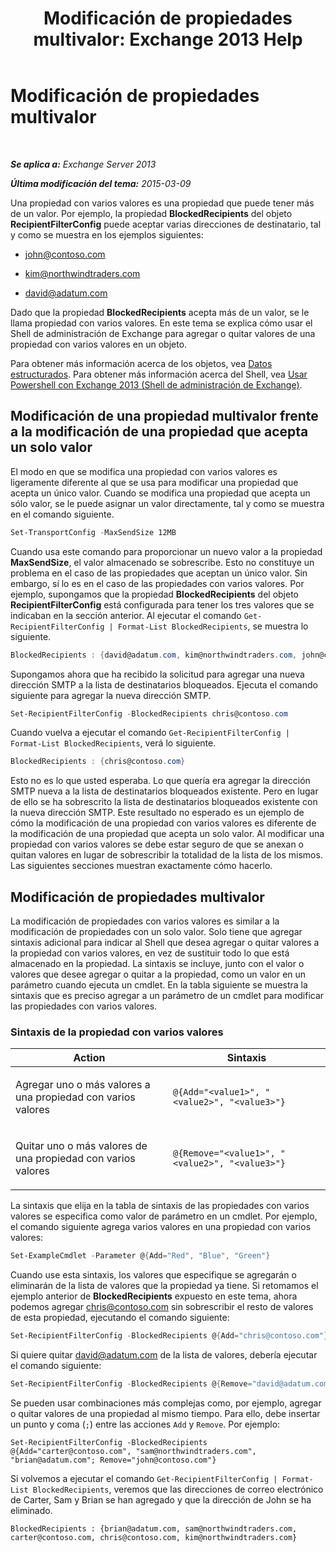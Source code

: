 ﻿---
title: 'Modificación de propiedades multivalor: Exchange 2013 Help'
TOCTitle: Modificación de propiedades multivalor
ms:assetid: dc2c1062-ad79-404b-8da3-5b5798dbb73b
ms:mtpsurl: https://technet.microsoft.com/es-es/library/Bb684908(v=EXCHG.150)
ms:contentKeyID: 49116582
ms.date: 05/22/2018
mtps_version: v=EXCHG.150
ms.translationtype: MT
---

# Modificación de propiedades multivalor

 

_**Se aplica a:** Exchange Server 2013_

_**Última modificación del tema:** 2015-03-09_

Una propiedad con varios valores es una propiedad que puede tener más de un valor. Por ejemplo, la propiedad **BlockedRecipients** del objeto **RecipientFilterConfig** puede aceptar varias direcciones de destinatario, tal y como se muestra en los ejemplos siguientes:

  - john@contoso.com

  - kim@northwindtraders.com

  - david@adatum.com

Dado que la propiedad **BlockedRecipients** acepta más de un valor, se le llama propiedad con varios valores. En este tema se explica cómo usar el Shell de administración de Exchange para agregar o quitar valores de una propiedad con varios valores en un objeto.

Para obtener más información acerca de los objetos, vea [Datos estructurados](https://technet.microsoft.com/es-es/library/aa996386\(v=exchg.150\)). Para obtener más información acerca del Shell, vea [Usar Powershell con Exchange 2013 (Shell de administración de Exchange)](https://technet.microsoft.com/es-es/library/bb123778\(v=exchg.150\)).

## Modificación de una propiedad multivalor frente a la modificación de una propiedad que acepta un solo valor

El modo en que se modifica una propiedad con varios valores es ligeramente diferente al que se usa para modificar una propiedad que acepta un único valor. Cuando se modifica una propiedad que acepta un sólo valor, se le puede asignar un valor directamente, tal y como se muestra en el comando siguiente.

```powershell
Set-TransportConfig -MaxSendSize 12MB
```

Cuando usa este comando para proporcionar un nuevo valor a la propiedad **MaxSendSize**, el valor almacenado se sobrescribe. Esto no constituye un problema en el caso de las propiedades que aceptan un único valor. Sin embargo, sí lo es en el caso de las propiedades con varios valores. Por ejemplo, supongamos que la propiedad **BlockedRecipients** del objeto **RecipientFilterConfig** está configurada para tener los tres valores que se indicaban en la sección anterior. Al ejecutar el comando `Get-RecipientFilterConfig | Format-List BlockedRecipients`, se muestra lo siguiente.

```powershell
BlockedRecipients : {david@adatum.com, kim@northwindtraders.com, john@contoso.com}
```

Supongamos ahora que ha recibido la solicitud para agregar una nueva dirección SMTP a la lista de destinatarios bloqueados. Ejecuta el comando siguiente para agregar la nueva dirección SMTP.

```powershell
Set-RecipientFilterConfig -BlockedRecipients chris@contoso.com
```

Cuando vuelva a ejecutar el comando `Get-RecipientFilterConfig | Format-List BlockedRecipients`, verá lo siguiente.

```powershell
BlockedRecipients : {chris@contoso.com}
```

Esto no es lo que usted esperaba. Lo que quería era agregar la dirección SMTP nueva a la lista de destinatarios bloqueados existente. Pero en lugar de ello se ha sobrescrito la lista de destinatarios bloqueados existente con la nueva dirección SMTP. Este resultado no esperado es un ejemplo de cómo la modificación de una propiedad con varios valores es diferente de la modificación de una propiedad que acepta un solo valor. Al modificar una propiedad con varios valores se debe estar seguro de que se anexan o quitan valores en lugar de sobrescribir la totalidad de la lista de los mismos. Las siguientes secciones muestran exactamente cómo hacerlo.

## Modificación de propiedades multivalor

La modificación de propiedades con varios valores es similar a la modificación de propiedades con un solo valor. Solo tiene que agregar sintaxis adicional para indicar al Shell que desea agregar o quitar valores a la propiedad con varios valores, en vez de sustituir todo lo que está almacenado en la propiedad. La sintaxis se incluye, junto con el valor o valores que desee agregar o quitar a la propiedad, como un valor en un parámetro cuando ejecuta un cmdlet. En la tabla siguiente se muestra la sintaxis que es preciso agregar a un parámetro de un cmdlet para modificar las propiedades con varios valores.

### Sintaxis de la propiedad con varios valores

<table>
<colgroup>
<col style="width: 50%" />
<col style="width: 50%" />
</colgroup>
<thead>
<tr class="header">
<th>Action</th>
<th>Sintaxis</th>
</tr>
</thead>
<tbody>
<tr class="odd">
<td><p>Agregar uno o más valores a una propiedad con varios valores</p></td>
<td><pre><code>@{Add=&quot;&lt;value1&gt;&quot;, &quot;&lt;value2&gt;&quot;, &quot;&lt;value3&gt;&quot;}</code></pre></td>
</tr>
<tr class="even">
<td><p>Quitar uno o más valores de una propiedad con varios valores</p></td>
<td><pre><code>@{Remove=&quot;&lt;value1&gt;&quot;, &quot;&lt;value2&gt;&quot;, &quot;&lt;value3&gt;&quot;}</code></pre></td>
</tr>
</tbody>
</table>


La sintaxis que elija en la tabla de sintaxis de las propiedades con varios valores se especifica como valor de parámetro en un cmdlet. Por ejemplo, el comando siguiente agrega varios valores en una propiedad con varios valores:

```powershell
Set-ExampleCmdlet -Parameter @{Add="Red", "Blue", "Green"}
```

Cuando use esta sintaxis, los valores que especifique se agregarán o eliminarán de la lista de valores que la propiedad ya tiene. Si retomamos el ejemplo anterior de **BlockedRecipients** expuesto en este tema, ahora podemos agregar chris@contoso.com sin sobrescribir el resto de valores de esta propiedad, ejecutando el comando siguiente:

```powershell
Set-RecipientFilterConfig -BlockedRecipients @{Add="chris@contoso.com"}
```

Si quiere quitar david@adatum.com de la lista de valores, debería ejecutar el comando siguiente:

```powershell
Set-RecipientFilterConfig -BlockedRecipients @{Remove="david@adatum.com"}
```

Se pueden usar combinaciones más complejas como, por ejemplo, agregar o quitar valores de una propiedad al mismo tiempo. Para ello, debe insertar un punto y coma (`;`) entre las acciones `Add` y `Remove`. Por ejemplo:

    Set-RecipientFilterConfig -BlockedRecipients @{Add="carter@contoso.com", "sam@northwindtraders.com", "brian@adatum.com"; Remove="john@contoso.com"}

Si volvemos a ejecutar el comando `Get-RecipientFilterConfig | Format-List BlockedRecipients`, veremos que las direcciones de correo electrónico de Carter, Sam y Brian se han agregado y que la dirección de John se ha eliminado.

    BlockedRecipients : {brian@adatum.com, sam@northwindtraders.com, carter@contoso.com, chris@contoso.com, kim@northwindtraders.com}

